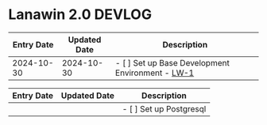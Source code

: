 # Lanawin 2.0 DEVLOG

| Entry Date | Updated Date | Description                                                                                   |
| ---------- | ------------ | --------------------------------------------------------------------------------------------- |
| 2024-10-30 | 2024-10-30   | - [ ] Set up Base Development Environment - [LW-1](https://lanawin.atlassian.net/browse/LW-1) |

| Entry Date | Updated Date | Description             |
| ---------- | ------------ | ----------------------- |
|            |              | - [ ] Set up Postgresql |
